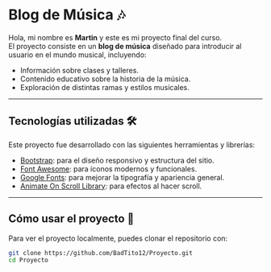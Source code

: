 # Blog de Música 🎶

Hola, mi nombre es **Martin** y este es mi proyecto final del curso.  
El proyecto consiste en un **blog de música** diseñado para introducir al usuario en el mundo musical, incluyendo:

- Información sobre clases y talleres.
- Contenido educativo sobre la historia de la música.
- Exploración de distintas ramas y estilos musicales.

---

## Tecnologías utilizadas 🛠️

Este proyecto fue desarrollado con las siguientes herramientas y librerías:

- [Bootstrap](https://getbootstrap.com/): para el diseño responsivo y estructura del sitio.
- [Font Awesome](https://fontawesome.com/): para íconos modernos y funcionales.
- [Google Fonts](https://fonts.google.com/): para mejorar la tipografía y apariencia general.
- [Animate On Scroll Library](https://michalsnik.github.io/aos/): para efectos al hacer scroll.

---

## Cómo usar el proyecto 🚀

Para ver el proyecto localmente, puedes clonar el repositorio con:

```bash
git clone https://github.com/BadTito12/Proyecto.git
cd Proyecto
